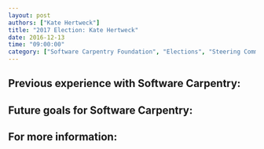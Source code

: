 ```yaml
---
layout: post
authors: ["Kate Hertweck"]
title: "2017 Election: Kate Hertweck"
date: 2016-12-13
time: "09:00:00"
category: ["Software Carpentry Foundation", "Elections", "Steering Committee"]
---
```


Previous experience with Software Carpentry:
-----



Future goals for Software Carpentry:
-----



For more information:
-----
